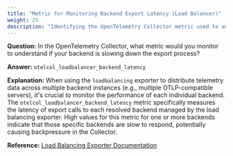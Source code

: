 ```yaml
---
title: "Metric for Monitoring Backend Export Latency (Load Balancer)"
weight: 25
description: "Identifying the OpenTelemetry Collector metric used to understand backend latency when using the load balancing exporter."
---
```


**Question:**
In the OpenTelemetry Collector, what metric would you monitor to understand if your backend is slowing down the export process?

**Answer:**
`otelcol_loadbalancer_backend_latency`

**Explanation:**
When using the `loadbalancing` exporter to distribute telemetry data across multiple backend instances (e.g., multiple OTLP-compatible servers), it's crucial to monitor the performance of each individual backend. The `otelcol_loadbalancer_backend_latency` metric specifically measures the latency of export calls to each resolved backend managed by the load balancing exporter. High values for this metric for one or more backends indicate that those specific backends are slow to respond, potentially causing backpressure in the Collector.

**Reference:**
[Load Balancing Exporter Documentation](https://github.com/open-telemetry/opentelemetry-collector-contrib/tree/main/exporter/loadbalancingexporter#metrics)
